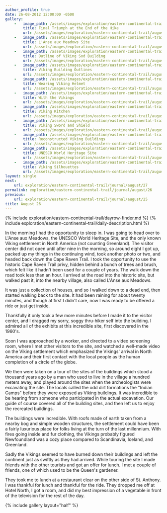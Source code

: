```yaml
---
author_profile: true
date: 26-08-2012 12:00:00 -0500
gallery:
    -   image_path: /assets/images/exploration/eastern-continental-trail/august/small/26-1.jpg
        title: Final Triumph at the End of the Hike
        url: /assets/images/exploration/eastern-continental-trail/august/large/26-1.jpg
    -   image_path: /assets/images/exploration/eastern-continental-trail/august/small/26-2.jpg
        title: L'Anse aux Meadows Site
        url: /assets/images/exploration/eastern-continental-trail/august/large/26-2.jpg
    -   image_path: /assets/images/exploration/eastern-continental-trail/august/small/26-3.jpg
        title: Outline of Viking Sod Building
        url: /assets/images/exploration/eastern-continental-trail/august/large/26-3.jpg
    -   image_path: /assets/images/exploration/eastern-continental-trail/august/small/26-4.jpg
        title: Viking Building Outlines
        url: /assets/images/exploration/eastern-continental-trail/august/large/26-4.jpg
    -   image_path: /assets/images/exploration/eastern-continental-trail/august/small/26-5.jpg
        title: Wearing Viking Helmet
        url: /assets/images/exploration/eastern-continental-trail/august/large/26-5.jpg
    -   image_path: /assets/images/exploration/eastern-continental-trail/august/small/26-6.jpg
        title: With the Vikings
        url: /assets/images/exploration/eastern-continental-trail/august/large/26-6.jpg
    -   image_path: /assets/images/exploration/eastern-continental-trail/august/small/26-7.jpg
        title: Viking Kitchen
        url: /assets/images/exploration/eastern-continental-trail/august/large/26-7.jpg
    -   image_path: /assets/images/exploration/eastern-continental-trail/august/small/26-8.jpg
        title: Viking Sword and Shield
        url: /assets/images/exploration/eastern-continental-trail/august/large/26-8.jpg
    -   image_path: /assets/images/exploration/eastern-continental-trail/august/small/26-9.jpg
        title: Reconstructed Viking Buildings
        url: /assets/images/exploration/eastern-continental-trail/august/large/26-9.jpg
    -   image_path: /assets/images/exploration/eastern-continental-trail/august/small/26-10.jpg
        title: UNESCO World Heritage Site
        url: /assets/images/exploration/eastern-continental-trail/august/large/26-10.jpg
    -   image_path: /assets/images/exploration/eastern-continental-trail/august/small/26-11.jpg
        title: Viking Silhouettes
        url: /assets/images/exploration/eastern-continental-trail/august/large/26-11.jpg
layout: single
next:
    url: exploration/eastern-continental-trail/journal/august/27
permalink: exploration/eastern-continental-trail/journal/august/26
previous:
    url: exploration/eastern-continental-trail/journal/august/25
title: August 26
---
```

{% include exploration/eastern-continental-trail/dayrow-finder.md %}
{% include exploration/eastern-continental-trail/daily-description.html %}

In the morning I had the opportunity to sleep in. I was going to head over to L'Anse aux Meadows, the UNESCO World Heritage Site, and the only known Viking settlement in North America (not counting Greenland). The visitor center did not open until after nine in the morning, so around eight I got up, packed up my things in the continuing wind, took another photo or two, and headed back down the Cape Raven Trail.
I took the opportunity to use the historic Cape Raven Trail privy, hidden behind a bunch of trees and brush, which felt like it hadn't been used for a couple of years. The walk down the road took less than an hour. I arrived at the road into the historic site, but walked past it, into the nearby village, also called L'Anse aux Meadows.

It was just a collection of houses, and so I walked down to a dead end, then started walking back to the site. It had been raining for about twenty minutes, and though at first I didn't care, now I was ready to be offered a ride or just get inside.

Thankfully it only took a few more minutes before I made it to the visitor center, and I dragged my sorry, soggy thru-hiker self into the building. I admired all of the exhibits at this incredible site, first discovered in the 1960's.

Soon I was approached by a worker, and directed to a video screening room, where I met other visitors to the site, and watched a well-made video on the Viking settlement which emphasized the Vikings' arrival in North America and their first contact with the local people as the human completion of a circle of the globe.

We then were taken on a tour of the sites of the buildings which stood a thousand years ago by a man who used to live in the village a hundred meters away, and played around the sites when the archeologists were excavating the site. The locals called the odd dirt formations the "Indian Camps" before they were exposed as Viking buildings. It was incredible to be hearing from someone who participated in the actual excavation. Our guide of course covered all of the building sites, and then left us to enjoy the recreated buildings.

The buildings were incredible. With roofs made of earth taken from a nearby bog and simple wooden structures, the settlement could have been a fairly luxurious place for folks living at the turn of the last millennium. With fires going inside and fur clothing, the Vikings probably figured Newfoundland was a cozy place compared to Scandinavia, Iceland, and Greenland.

Sadly the Vikings seemed to have burned down their buildings and left the continent just as swiftly as they had arrived. While touring the site I made friends with the other tourists and got an offer for lunch. I met a couple of friends, one of which used to be the Queen's gardener.

They took me to lunch at a restaurant clear on the other side of St. Anthony. I was thankful for lunch and thankful for the ride. They dropped me off at Hotel North, I got a room, and did my best impression of a vegetable in front of the television for the rest of the day.

{% include gallery layout="half" %}